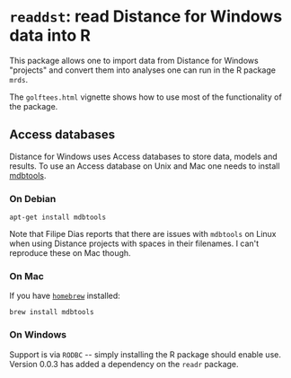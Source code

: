 # `readdst`: read Distance for Windows data into R

This package allows one to import data from Distance for Windows "projects" and convert them into analyses one can run in the R package `mrds`.

The `golftees.html` vignette shows how to use most of the functionality of the package.

## Access databases

Distance for Windows uses Access databases to store data, models and results. To use an Access database on Unix and Mac one needs to install [mdbtools](https://github.com/brianb/mdbtools).

### On Debian

```
apt-get install mdbtools
```

Note that Filipe Dias reports that there are issues with `mdbtools` on Linux when using Distance projects with spaces in their filenames. I can't reproduce these on Mac though.

### On Mac

If you have [`homebrew`](http://brew.sh/) installed:

```
brew install mdbtools
```

### On Windows

Support is via `RODBC` -- simply installing the R package should enable use.  Version 0.0.3 has added a dependency on the `readr` package.
